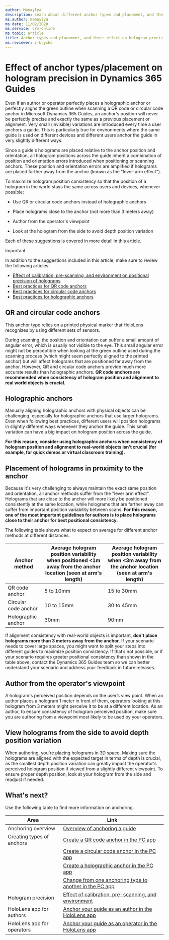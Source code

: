 ```yaml
---
author: Mamaylya
description: Learn about different anchor types and placement, and their effect on hologram precision in Dynamics 365 Guides. 
ms.author: mamaylya
ms.date: 11/02/2020
ms.service: crm-online
ms.topic: article
title: Anchor types and placement, and their effect on hologram precision in Dynamics 365 Guides
ms.reviewer: v-brycho
---
```


# Effect of anchor types/placement on hologram precision in Dynamics 365 Guides

Even if an author or operator perfectly places a holographic anchor or perfectly aligns the green outline when scanning a QR code or circular code anchor in Microsoft Dynamics 365 Guides, an anchor's position will never be perfectly precise and exactly the same as a previous placement or alignment. Very small (invisible) variations are introduced every time a user anchors a guide. This is particularly true for environments where the same guide is used on different devices and different users anchor the guide in very slightly different ways. 

Since a guide's holograms are placed relative to the anchor position and orientation, all hologram positions across the guide inherit a combination of position and orientation errors introduced when positioning or scanning anchors. These position and orientation errors are amplified if holograms are placed farther away from the anchor (known as the "lever-arm effect").

To maximize hologram position consistency so that the position of a hologram in the world stays the same across users and devices, whenever possible:

- Use QR or circular code anchors instead of holographic anchors

- Place holograms close to the anchor (not more than 3 meters away)

- Author from the operator's viewpoint

- Look at the hologram from the side to avoid depth position variation

Each of these suggestions is covered in more detail in this article. 

> [!IMPORTANT]
> In addition to the suggestions included in this article, make sure to review the following articles:
>
> - [Effect of calibration, pre-scanning, and environment on positional precision of holograms](pc-app-anchor-improve-hologram-precision.md)
> - [Best practices for QR code anchors](pc-app-anchor-qr-code.md#best-practices-for-qr-code-anchors)
> - [Best practices for circular code anchors](pc-app-anchor-circular-code.md#best-practices-for-circular-code-anchors)
> - [Best practices for holographic anchors](pc-app-anchor-holographic.md#best-practices-for-holographic-anchors)

## QR and circular code anchors

This anchor type relies on a printed physical marker that HoloLens recognizes by using different sets of sensors. 

During scanning, the position and orientation can suffer a small amount of angular error, which is usually not visible to the eye. This small angular error might not be perceptible when looking at the green outline used during the scanning process (which might seem perfectly aligned to the printed anchor) but will affect holograms that are positioned far away from the anchor. However, QR and circular code anchors provide much more accurate results than holographic anchors. **QR code anchors are recommended when consistency of hologram position and alignment to real world objects is crucial.**

## Holographic anchors

Manually aligning holographic anchors with physical objects can be challenging, especially for holographic anchors that use larger holograms. Even when following best practices, different users will position holograms in slightly different ways whenever they anchor the guide. This small variation can have a big impact on hologram position across the guide. 

**For this reason, consider using holographic anchors when consistency of hologram position and alignment to real-world objects isn’t crucial (for example, for quick demos or virtual classroom training).**

## Placement of holograms in proximity to the anchor

Because it's very challenging to always maintain the exact same position and orientation, all anchor methods suffer from the "lever arm effect". Holograms that are close to the anchor will more likely be positioned consistently at the same location, while holograms that are farther away can suffer from important position variability between scans. **For this reason, one of the most important guidelines for authors is to place holograms close to their anchor for best positional consistency.** 

The following table shows what to expect on average for different anchor methods at different distances.

|Anchor method|Average hologram position variability when positioned <1m away from the anchor location (seen at arm's length)	|Average hologram position variability when <3m away from the anchor location (seen at arm's length)|
|-----------------------|--------------------------------------------------|--------------------------------------------------|
|QR code anchor|	5 to 10mm	|15 to 30mm|
|Circular code anchor|10 to 15mm|	30 to 45mm|
|Holographic anchor|	30mm	|90mm|

If alignment consistency with real-world objects is important, **don't place holograms more than 3 meters away from the anchor**. If your scenario needs to cover large spaces, you might want to split your steps into different guides to maximize position consistency. If that’s not possible, or if your scenario requires greater positional consistency than shown in the table above, contact the Dynamics 365 Guides team so we can better understand your scenario and address your feedback in future releases. 

## Author from the operator's viewpoint

A hologram's perceived position depends on the user’s view point. When an author places a hologram 1 meter in front of them, operators looking at this hologram from 3 meters might perceive it to be at a different location. As an author, to ensure consistency of hologram perceived position, make sure you are authoring from a viewpoint most likely to be used by your operators. 

## View holograms from the side to avoid depth position variation

When authoring, you're placing holograms in 3D space. Making sure the holograms are aligned with the expected target in terms of depth is crucial, as the smallest depth position variation can greatly impact the operator's perceived hologram position if viewed from a slightly different viewpoint. To ensure proper depth position, look at your hologram from the side and readjust if needed.  

## What's next?

Use the following table to find more information on anchoring.

|Area|Link|
|----------------------|------------------------------------------------------------------|
|Anchoring overview|[Overview of anchoring a guide](pc-app-anchor.md)|
|Creating types of anchors|[Create a QR code anchor in the PC app](pc-app-anchor-qr-code.md)|
||[Create a circular code anchor in the PC app](pc-app-anchor-circular-code.md)|
||[Create a holographic anchor in the PC app](pc-app-anchor-holographic.md)|
||[Change from one anchoring type to another in the PC app](pc-app-anchor-change-type.md)|
|Hologram precision|[Effect of calibration, pre-scanning, and environment](pc-app-anchor-improve-hologram-precision.md)|
|HoloLens app for authors|[Anchor your guide as an author in the HoloLens app](hololens-app-anchor.md)|
|HoloLens app for operators|[Anchor your guide as an operator in the HoloLens app](operator-anchor.md)
